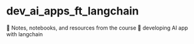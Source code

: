 # dev_ai_apps_ft_langchain
📖 Notes, notebooks, and resources from the course 👾  developing AI app with langchain
